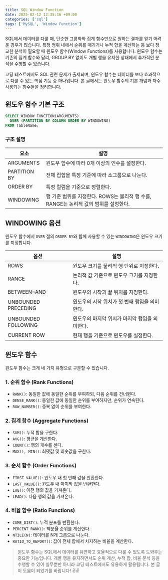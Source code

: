```yaml
---
title: SQL Window Function
date: 2025-02-12 12:35:16 +09:00
categories: ['sql']
tags: ['MySQL', 'Window Function']
---
```



SQL에서 데이터를 다룰 때, 단순한 그룹화와 집계 함수만으로 원하는 결과를 얻기 어려운 경우가 많습니다. 
특정 범위 내에서 순위를 매기거나 누적 합을 계산하는 등 보다 정교한 분석이 필요할 때 윈도우 함수(Window Functions)를 사용합니다. 
윈도우 함수는 기존의 집계 함수와 달리, GROUP BY 없이도 개별 행을 유지한 상태에서 추가적인 분석을 수행할 수 있습니다.

코딩 테스트에서도 SQL 관련 문제가 출제되며, 윈도우 함수는 데이터를 보다 효과적으로 다룰 수 있는 핵심 기능 중 하나입니다.
본 글에서는 윈도우 함수의 기본 개념과 자주 사용되는 함수들을 정리합니다.

## 윈도우 함수 기본 구조

```sql
SELECT WINDOW_FUNCTION(ARGUMENTS)
  OVER (PARTITION BY COLUMN ORDER BY WINDOWING)
FROM TableName;
```

### 구조 설명

| 요소 | 설명 |
| --- | --- |
| ARGUMENTS    | 윈도우 함수에 따라 0개 이상의 인수를 설정한다. |
| PARTITION BY | 전체 집합을 특정 기준에 따라 소그룹으로 나눈다. |
| ORDER BY     | 특정 컬럼을 기준으로 정렬한다. |
| WINDOWING    | 행 기준 범위를 지정한다. ROWS는 물리적 행 수를, RANGE는 논리적 값의 범위를 설정한다. |


## WINDOWING 옵션
윈도우 함수에서 `OVER` 절의 `ORDER BY`와 함께 사용할 수 있는 `WINDOWING`은 윈도우 크기를 지정합니다.

| 옵션 | 설명 |
| --- | --- |
| ROWS | 윈도우 크기를 물리적 행 단위로 지정한다. |
| RANGE | 논리적 값 기준으로 윈도우 크기를 지정한다. |
| BETWEEN~AND | 윈도우의 시작과 끝 위치를 지정한다. |
| UNBOUNDED PRECEDING | 윈도우의 시작 위치가 첫 번째 행임을 의미한다. |
| UNBOUNDED FOLLOWING | 윈도우의 마지막 위치가 마지막 행임을 의미한다. |
| CURRENT ROW | 현재 행을 기준으로 윈도우를 설정한다. |

## 윈도우 함수
윈도우 함수는 크게 네 가지 유형으로 구분할 수 있습니다.

### 1. 순위 함수 (Rank Functions)
- `RANK()`: 동일한 값에 동일한 순위를 부여하되, 다음 순위를 건너뛴다.
- `DENSE_RANK()`: 동일한 값에 동일한 순위를 부여하지만, 순위가 연속된다.
- `ROW_NUMBER()`: 중복 없이 순위를 부여한다.

### 2. 집계 함수 (Aggregate Functions)
- `SUM()`: 누적 합을 구한다.
- `AVG()`: 평균을 계산한다.
- `COUNT()`: 행의 개수를 센다.
- `MAX(), MIN()`: 최댓값 및 최솟값을 구한다.

### 3. 순서 함수 (Order Functions)
- `FIRST_VALUE()`: 윈도우 내 첫 번째 값을 반환한다.
- `LAST_VALUE()`: 윈도우 내 마지막 값을 반환한다.
- `LAG()`: 이전 행의 값을 가져온다.
- `LEAD()`: 다음 행의 값을 가져온다.

### 4. 비율 함수 (Ratio Functions)
- `CUME_DIST()`: 누적 분포를 반환한다.
- `PERCENT_RANK()`: 백분율 순위를 계산한다.
- `NTILE(N)`: 데이터를 N개 그룹으로 나눈다.
- `RATIO_TO_REPORT()`: 값이 전체 합에서 차지하는 비율을 계산한다.


> 윈도우 함수는 SQL에서 데이터를 유연하고 효율적으로 다룰 수 있도록 도와주는 중요한 기능입니다. 
> 개별 행을 유지하면서도 순위 계산, 누적 합, 비율 분석 등을 수행할 수 있어 실무뿐만 아니라 코딩 테스트에서도 유용하게 활용됩니다. 
> 본 글이 도움이 되었기를 바랍니다! ✌️✌️

